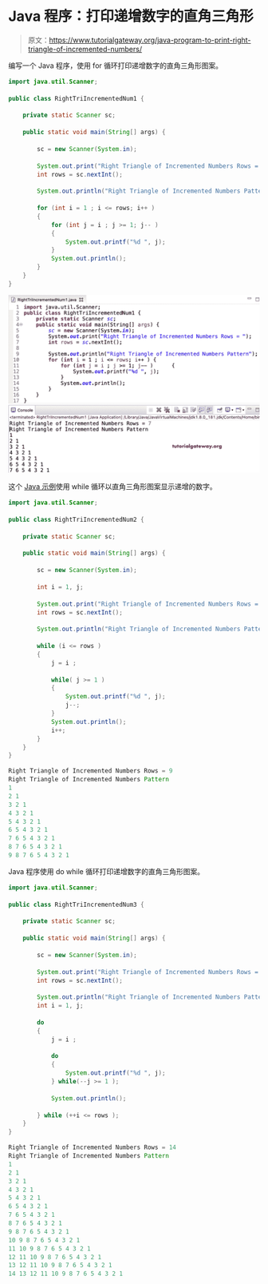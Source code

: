 # Java 程序：打印递增数字的直角三角形

> 原文：<https://www.tutorialgateway.org/java-program-to-print-right-triangle-of-incremented-numbers/>

编写一个 Java 程序，使用 for 循环打印递增数字的直角三角形图案。

```java
import java.util.Scanner;

public class RightTriIncrementedNum1 {

	private static Scanner sc;

	public static void main(String[] args) {

		sc = new Scanner(System.in);	

		System.out.print("Right Triangle of Incremented Numbers Rows = ");
		int rows = sc.nextInt();

		System.out.println("Right Triangle of Incremented Numbers Pattern");

		for (int i = 1 ; i <= rows; i++ ) 
		{
			for (int j = i ; j >= 1; j-- ) 	
			{
				System.out.printf("%d ", j);
			}
			System.out.println();
		}
	}
}
```

![Java Program to Print Right Triangle of Incremented Numbers](img/5ae8b2fb0f1babb317746e73b15d46ca.png)

这个 [Java 示例](https://www.tutorialgateway.org/learn-java-programs/)使用 while 循环以直角三角形图案显示递增的数字。

```java
import java.util.Scanner;

public class RightTriIncrementedNum2 {

	private static Scanner sc;

	public static void main(String[] args) {

		sc = new Scanner(System.in);	

		int i = 1, j; 

		System.out.print("Right Triangle of Incremented Numbers Rows = ");
		int rows = sc.nextInt();

		System.out.println("Right Triangle of Incremented Numbers Pattern");

		while (i <= rows ) 
		{
			j = i ;

			while( j >= 1 ) 	
			{
				System.out.printf("%d ", j);
				j--;
			}
			System.out.println();
			i++;
		}
	}
}
```

```java
Right Triangle of Incremented Numbers Rows = 9
Right Triangle of Incremented Numbers Pattern
1 
2 1 
3 2 1 
4 3 2 1 
5 4 3 2 1 
6 5 4 3 2 1 
7 6 5 4 3 2 1 
8 7 6 5 4 3 2 1 
9 8 7 6 5 4 3 2 1 
```

Java 程序使用 do while 循环打印递增数字的直角三角形图案。

```java
import java.util.Scanner;

public class RightTriIncrementedNum3 {

	private static Scanner sc;

	public static void main(String[] args) {

		sc = new Scanner(System.in);	

		System.out.print("Right Triangle of Incremented Numbers Rows = ");
		int rows = sc.nextInt();

		System.out.println("Right Triangle of Incremented Numbers Pattern");
		int i = 1, j; 

		do
		{
			j = i ;

			do	
			{
				System.out.printf("%d ", j);
			} while(--j >= 1 );

			System.out.println();

		} while (++i <= rows );
	}
}
```

```java
Right Triangle of Incremented Numbers Rows = 14
Right Triangle of Incremented Numbers Pattern
1 
2 1 
3 2 1 
4 3 2 1 
5 4 3 2 1 
6 5 4 3 2 1 
7 6 5 4 3 2 1 
8 7 6 5 4 3 2 1 
9 8 7 6 5 4 3 2 1 
10 9 8 7 6 5 4 3 2 1 
11 10 9 8 7 6 5 4 3 2 1 
12 11 10 9 8 7 6 5 4 3 2 1 
13 12 11 10 9 8 7 6 5 4 3 2 1 
14 13 12 11 10 9 8 7 6 5 4 3 2 1 
```